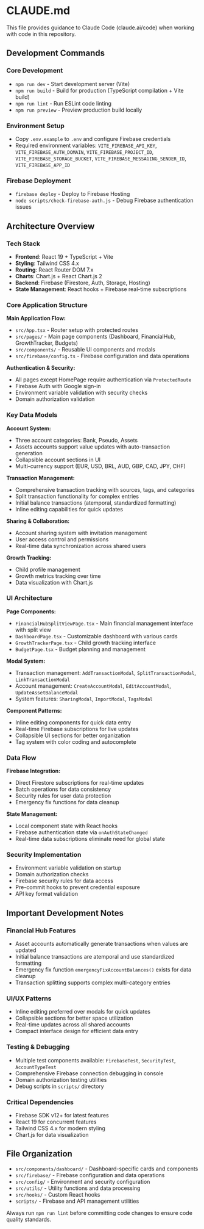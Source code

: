# CLAUDE.md

This file provides guidance to Claude Code (claude.ai/code) when working with code in this repository.

## Development Commands

### Core Development
- `npm run dev` - Start development server (Vite)
- `npm run build` - Build for production (TypeScript compilation + Vite build)
- `npm run lint` - Run ESLint code linting
- `npm run preview` - Preview production build locally

### Environment Setup
- Copy `.env.example` to `.env` and configure Firebase credentials
- Required environment variables: `VITE_FIREBASE_API_KEY`, `VITE_FIREBASE_AUTH_DOMAIN`, `VITE_FIREBASE_PROJECT_ID`, `VITE_FIREBASE_STORAGE_BUCKET`, `VITE_FIREBASE_MESSAGING_SENDER_ID`, `VITE_FIREBASE_APP_ID`

### Firebase Deployment
- `firebase deploy` - Deploy to Firebase Hosting
- `node scripts/check-firebase-auth.js` - Debug Firebase authentication issues

## Architecture Overview

### Tech Stack
- **Frontend**: React 19 + TypeScript + Vite
- **Styling**: Tailwind CSS 4.x
- **Routing**: React Router DOM 7.x
- **Charts**: Chart.js + React Chart.js 2
- **Backend**: Firebase (Firestore, Auth, Storage, Hosting)
- **State Management**: React hooks + Firebase real-time subscriptions

### Core Application Structure

**Main Application Flow:**
- `src/App.tsx` - Router setup with protected routes
- `src/pages/` - Main page components (Dashboard, FinancialHub, GrowthTracker, Budgets)
- `src/components/` - Reusable UI components and modals
- `src/firebase/config.ts` - Firebase configuration and data operations

**Authentication & Security:**
- All pages except HomePage require authentication via `ProtectedRoute`
- Firebase Auth with Google sign-in
- Environment variable validation with security checks
- Domain authorization validation

### Key Data Models

**Account System:**
- Three account categories: Bank, Pseudo, Assets
- Assets accounts support value updates with auto-transaction generation
- Collapsible account sections in UI
- Multi-currency support (EUR, USD, BRL, AUD, GBP, CAD, JPY, CHF)

**Transaction Management:**
- Comprehensive transaction tracking with sources, tags, and categories
- Split transaction functionality for complex entries
- Initial balance transactions (atemporal, standardized formatting)
- Inline editing capabilities for quick updates

**Sharing & Collaboration:**
- Account sharing system with invitation management
- User access control and permissions
- Real-time data synchronization across shared users

**Growth Tracking:**
- Child profile management
- Growth metrics tracking over time
- Data visualization with Chart.js

### UI Architecture

**Page Components:**
- `FinancialHubSplitViewPage.tsx` - Main financial management interface with split view
- `DashboardPage.tsx` - Customizable dashboard with various cards
- `GrowthTrackerPage.tsx` - Child growth tracking interface
- `BudgetPage.tsx` - Budget planning and management

**Modal System:**
- Transaction management: `AddTransactionModal`, `SplitTransactionModal`, `LinkTransactionModal`
- Account management: `CreateAccountModal`, `EditAccountModal`, `UpdateAssetBalanceModal`
- System features: `SharingModal`, `ImportModal`, `TagsModal`

**Component Patterns:**
- Inline editing components for quick data entry
- Real-time Firebase subscriptions for live updates
- Collapsible UI sections for better organization
- Tag system with color coding and autocomplete

### Data Flow

**Firebase Integration:**
- Direct Firestore subscriptions for real-time updates
- Batch operations for data consistency
- Security rules for user data protection
- Emergency fix functions for data cleanup

**State Management:**
- Local component state with React hooks
- Firebase authentication state via `onAuthStateChanged`
- Real-time data subscriptions eliminate need for global state

### Security Implementation

- Environment variable validation on startup
- Domain authorization checks
- Firebase security rules for data access
- Pre-commit hooks to prevent credential exposure
- API key format validation

## Important Development Notes

### Financial Hub Features
- Asset accounts automatically generate transactions when values are updated
- Initial balance transactions are atemporal and use standardized formatting
- Emergency fix function `emergencyFixAccountBalances()` exists for data cleanup
- Transaction splitting supports complex multi-category entries

### UI/UX Patterns
- Inline editing preferred over modals for quick updates
- Collapsible sections for better space utilization
- Real-time updates across all shared accounts
- Compact interface design for efficient data entry

### Testing & Debugging
- Multiple test components available: `FirebaseTest`, `SecurityTest`, `AccountTypeTest`
- Comprehensive Firebase connection debugging in console
- Domain authorization testing utilities
- Debug scripts in `scripts/` directory

### Critical Dependencies
- Firebase SDK v12+ for latest features
- React 19 for concurrent features
- Tailwind CSS 4.x for modern styling
- Chart.js for data visualization

## File Organization

- `src/components/dashboard/` - Dashboard-specific cards and components  
- `src/firebase/` - Firebase configuration and data operations
- `src/config/` - Environment and security configuration
- `src/utils/` - Utility functions and data processing
- `src/hooks/` - Custom React hooks
- `scripts/` - Firebase and API management utilities

Always run `npm run lint` before committing code changes to ensure code quality standards.